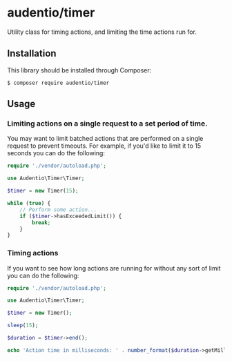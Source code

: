 # audentio/timer

Utility class for timing actions, and limiting the time actions run for.

## Installation

This library should be installed through Composer:

```shell
$ composer require audentio/timer
```

## Usage

### Limiting actions on a single request to a set period of time.

You may want to limit batched actions that are performed on a single request to prevent timeouts. For example, if you'd like to limit it to 15 seconds you can do the following:

```php
require './vendor/autoload.php';

use Audentio\Timer\Timer;

$timer = new Timer(15);

while (true) {
    // Perform some action...
    if ($timer->hasExceededLimit()) {
        break;
    }
}
```

### Timing actions

If you want to see how long actions are running for without any sort of limit you can do the following:

```php
require './vendor/autoload.php';

use Audentio\Timer\Timer;

$timer = new Timer();

sleep(15);

$duration = $timer->end();

echo 'Action time in milliseconds: ' . number_format($duration->getMilliseconds());
```
